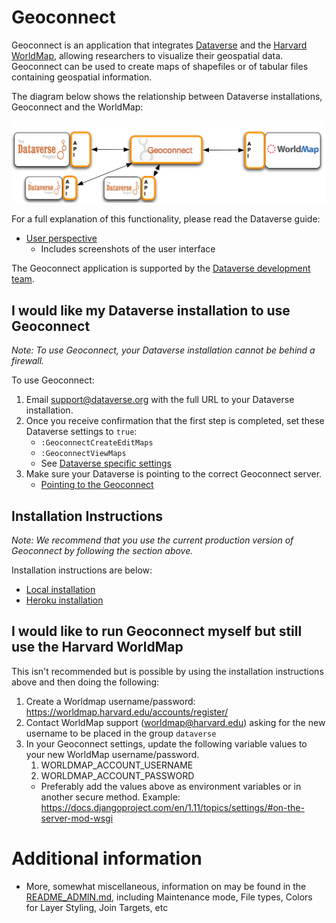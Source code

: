 # Geoconnect

Geoconnect is an application that integrates [Dataverse](http://datascience.iq.harvard.edu/dataverse) and the [Harvard WorldMap](http://worldmap.harvard.edu/), allowing researchers to visualize their geospatial data. Geoconnect can be used to create maps of shapefiles or of tabular files containing geospatial information.

The diagram below shows the relationship between Dataverse installations, Geoconnect and the WorldMap:

[![Geoconnect diagram](readme_imgs/geoconnect.png?raw=true "Geoconnect")](https://geoconnect.datascience.iq.harvard.edu/)

For a full explanation of this functionality, please read the Dataverse guide:

  - [User perspective](http://guides.dataverse.org/en/latest/user/data-exploration/worldmap.html)
      - Includes screenshots of the user interface

The Geoconnect application is supported by the [Dataverse development team](https://dataverse.org/contact).


## I would like my Dataverse installation to use Geoconnect

_Note: To use Geoconnect, your Dataverse installation cannot be behind a firewall._

To use Geoconnect:

1. Email [support@dataverse.org](support@dataverse.org) with the full URL to your Dataverse installation.
1. Once you receive confirmation that the first step is completed, set these Dataverse settings to ```true```:
    - ```:GeoconnectCreateEditMaps```
    - ```:GeoconnectViewMaps```
    - See [Dataverse specific settings](http://guides.dataverse.org/en/latest/installation/config.html#geoconnectcreateeditmaps)
1. Make sure your Dataverse is pointing to the correct Geoconnect server.
    - [Pointing to the Geoconnect ](http://guides.dataverse.org/en/latest/admin/geoconnect-worldmap.html)


## Installation Instructions

_Note: We recommend that you use the current production version of Geoconnect by following the section above._

Installation instructions are below:
  - [Local installation](https://github.com/IQSS/geoconnect/blob/master/local_setup.md)
  - [Heroku installation](https://github.com/IQSS/geoconnect/blob/master/heroku_setup.md)

## I would like to run Geoconnect myself but still use the Harvard WorldMap

This isn't recommended but is possible by using the installation instructions above and then doing the following:

  1. Create a Worldmap username/password: https://worldmap.harvard.edu/accounts/register/
  1. Contact WorldMap support (worldmap@harvard.edu) asking for the new username to be placed in the group ```dataverse```
  1. In your Geoconnect settings, update the following variable values to your new WorldMap username/password.  
      1. WORLDMAP_ACCOUNT_USERNAME
      1. WORLDMAP_ACCOUNT_PASSWORD
      - Preferably add the values above as environment variables or in another secure method. Example: https://docs.djangoproject.com/en/1.11/topics/settings/#on-the-server-mod-wsgi


# Additional information

- More, somewhat miscellaneous, information on may be found in the [README_ADMIN.md](README_ADMIN.md), including Maintenance mode, File types, Colors for Layer Styling, Join Targets, etc
